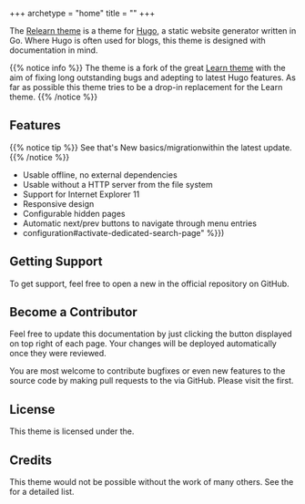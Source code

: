 +++
archetype = "home"
title = ""
+++

The [Relearn theme](https://github.com/McShelby/hugo-theme-relearn) is a theme for [Hugo](https://gohugo.io/), a static website generator written in Go. Where Hugo is often used for blogs, this theme is designed with documentation in mind.

{{% notice info %}}
The theme is a fork of the great [Learn theme](https://github.com/matcornic/hugo-theme-learn) with the aim of fixing long outstanding bugs and adepting to latest Hugo features. As far as possible this theme tries to be a drop-in replacement for the Learn theme.
{{% /notice %}}


## Features

{{% notice tip %}}
See that's New basics/migrationwithin the latest update.
{{% /notice %}}

- Usable offline, no external dependencies
- Usable without a HTTP server from the file system
- Support for Internet Explorer 11
- Responsive design
- Configurable hidden pages
- Automatic next/prev buttons to navigate through menu entries
- configuration#activate-dedicated-search-page" %}})

## Getting Support

To get support, feel free to open a new  in the official repository on GitHub.

## Become a Contributor

Feel free to update this documentation by just clicking the button displayed on top right of each page. Your changes will be deployed automatically once they were reviewed.

You are most welcome to contribute bugfixes or even new features to the source code by making pull requests to the via GitHub. Please visit the first.

## License

This theme is licensed under the.

## Credits

This theme would not be possible without the work of many others. See the for a detailed list.
